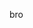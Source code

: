 bro

<!---
worlarusham/worlarusham is a ✨ special ✨ repository because its `README.md` (this file) appears on your GitHub profile.
You can click the Preview link to take a look at your changes.
--->
